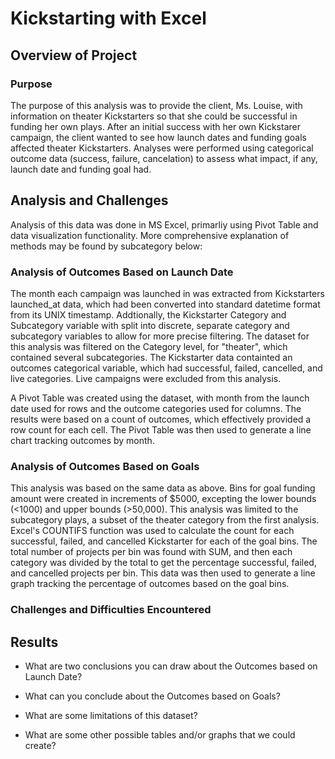 # Kickstarting with Excel

## Overview of Project

### Purpose

The purpose of this analysis was to provide the client, Ms. Louise, with information on theater Kickstarters so that she could be successful in funding her own plays. After an initial success with her own Kickstarer campaign, the client wanted to see how launch dates and funding goals affected theater Kickstarters. Analyses were performed using categorical outcome data (success, failure, cancelation) to assess what impact, if any, launch date and funding goal had.

## Analysis and Challenges

Analysis of this data was done in MS Excel, primarliy using Pivot Table and data visualization functionality. More comprehensive explanation of methods may be found by subcategory below:

### Analysis of Outcomes Based on Launch Date

The month each campaign was launched in was extracted from Kickstarters launched_at data, which had been converted into standard datetime format from its UNIX timestamp. Addtionally, the Kickstarter Category and Subcategory variable with split into discrete, separate category and subcategory variables to allow for more precise filtering. The dataset for this analysis was filtered on the Category level, for "theater", which contained several subcategories. The Kickstarter data containted an outcomes categorical variable, which had successful, failed, cancelled, and live categories. Live campaigns were excluded from this analysis.

A Pivot Table was created using the dataset, with month from the launch date used for rows and the outcome categories used for columns. The results were based on a count of outcomes, which effectively provided a row count for each cell. The Pivot Table was then used to generate a line chart tracking outcomes by month.

### Analysis of Outcomes Based on Goals

This analysis was based on the same data as above. Bins for goal funding amount were created in increments of $5000, excepting the lower bounds (<1000) and upper bounds (>50,000). This analysis was limited to the subcategory plays, a subset of the theater category from the first analysis. Excel's COUNTIFS function was used to calculate the count for each successful, failed, and cancelled Kickstarter for each of the goal bins. The total number of projects per bin was found with SUM, and then each category was divided by the total to get the percentage successful, failed, and cancelled projects per bin. This data was then used to generate a line graph tracking the percentage of outcomes based on the goal bins.

### Challenges and Difficulties Encountered

## Results

- What are two conclusions you can draw about the Outcomes based on Launch Date?

- What can you conclude about the Outcomes based on Goals?

- What are some limitations of this dataset?

- What are some other possible tables and/or graphs that we could create?

